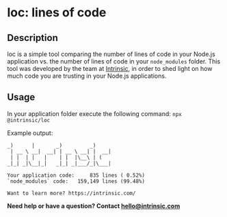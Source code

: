 # loc: lines of code

## Description

loc is a simple tool comparing the number of lines of code in your Node.js
application vs. the number of lines of code in your `node_modules` folder.
This tool was developed by the team at [Intrinsic](https://intrinsic.com),
in order to shed light on how much code you are trusting in your Node.js
applications.


## Usage

In your application folder execute the following command: `npx @intrinsic/loc`

Example output:

```
_)      |       _)         _)
 | __ \ __|  __| | __ \ __| |  __|
 | |  | |   |    | |  |\__\ | (
_|_| _|\__|_|   _|_| _|___/_|\___|

Your application code:     835 lines ( 0.52%)
`node_modules` code:   159,149 lines (99.48%)

Want to learn more? https://intrinsic.com/
```

**Need help or have a question? Contact <hello@intrinsic.com>**